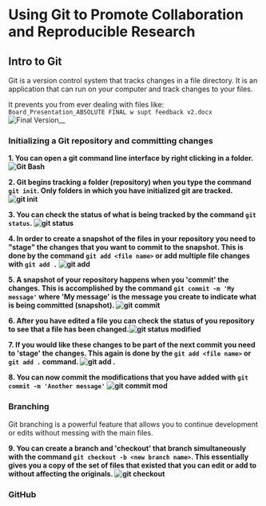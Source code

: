 # Using Git to Promote Collaboration and Reproducible Research
## Intro to Git
Git is a version control system that tracks changes in a file directory.  It is an application that can run on your computer and track changes to your files. 

It prevents you from ever dealing with files like: `Board_Presentation_ABSOLUTE FINAL w supt feedback v2.docx` ![Final Version](img/00_final_version.png)__

### Initializing a Git repository and committing changes
__1. You can open a git command line interface by right clicking in a folder. ![Git Bash](https://github.com/nathant23/hello-world/blob/master/img/01_start_Git_Bash.png)__

__2. Git begins tracking a folder (repository) when you type the command `git init`. Only folders in which you have initialized git are tracked. ![git init](https://github.com/nathant23/hello-world/blob/master/img/02_git_init.png)__

__3. You can check the status of what is being tracked by the command `git status`. ![git status](https://github.com/nathant23/hello-world/blob/master/img/03_git_status.png)__

__4. In order to create a snapshot of the files in your repository you need to "stage" the changes that you want to commit to the snapshot.  This is done by the command `git add <file name>` or add multiple file changes with `git add .` ![git add](https://github.com/nathant23/hello-world/blob/master/img/04_git_add_and_status.png)__

__5. A snapshot of your repository happens when you 'commit' the changes.  This is accomplished by the command `git commit -m 'My message'` where 'My message' is the message you create to indicate what is being committed (snapshot). ![git commit](https://github.com/nathant23/hello-world/blob/master/img/05_git_commit.png)__

__6. After you have edited a file you can check the status of you repository to see that a file has been changed.![git status modified](https://github.com/nathant23/hello-world/blob/master/img/06_git_status_modified.png)__

__7. If you would like these changes to be part of the next commit you need to 'stage' the changes.  This again is done by the `git add <file name>` or `git add .` command. ![git add .](https://github.com/nathant23/hello-world/blob/master/img/07_git_add_..png)__

__8. You can now commit the modifications that you have added with `git commit -m 'Another message'` ![git commit mod](https://github.com/nathant23/hello-world/blob/master/img/08_git_commit_modification.png)__

### Branching
Git branching is a powerful feature that allows you to continue development or edits without messing with the main files.

__9. You can create a branch and 'checkout' that branch simultaneously with the command `git checkout -b <new branch name>`.  This essentially gives you a copy of the set of files that existed that you can edit or add to without affecting the originals. ![git checkout](https://github.com/nathant23/hello-world/blob/master/img/09_git_checkout.png)__




### GitHub





